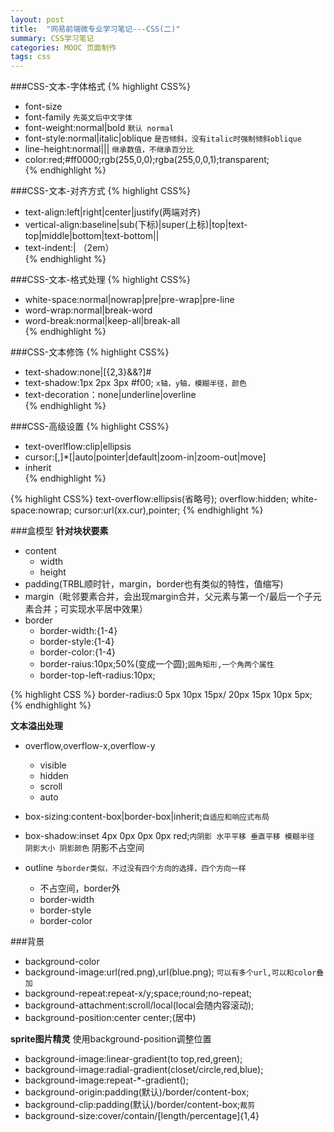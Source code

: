 ```yaml
---
layout: post
title:  "网易前端微专业学习笔记---CSS(二)"
summary: CSS学习笔记
categories: MOOC 页面制作
tags: css 
---
```


###CSS-文本-字体格式
{% highlight CSS%}
- font-size
- font-family  `先英文后中文字体`
- font-weight:normal|bold   `默认 normal`
- font-style:normal|italic|oblique  `是否倾斜，没有italic时强制倾斜oblique`
- line-height:normal|<number>|<length>|<percentage>  `继承数值，不继承百分比`
- color:red;#ff0000;rgb(255,0,0);rgba(255,0,0,1);transparent;	
{% endhighlight %}


###CSS-文本-对齐方式
{% highlight CSS%}
- text-align:left|right|center|justify(两端对齐)
- vertical-align:baseline|sub(下标)|super(上标)|top|text-top|middle|bottom|text-bottom|<percentage>|<length>
- text-indent:<length>|<percentage> （2em）	
{% endhighlight %}


###CSS-文本-格式处理
{% highlight CSS%}
- white-space:normal|nowrap|pre|pre-wrap|pre-line
- word-wrap:normal|break-word
- word-break:normal|keep-all|break-all	
{% endhighlight %}


###CSS-文本修饰
{% highlight CSS%}
- text-shadow:none|[<length>{2,3}&&<color>?]#
- text-shadow:1px 2px 3px #f00; `x轴，y轴，模糊半径，颜色`
- text-decoration：none|underline|overline	
{% endhighlight %}



###CSS-高级设置
{% highlight CSS%}
- text-overlflow:clip|ellipsis
- cursor:[<url>,]*[|auto|pointer|default|zoom-in|zoom-out|move]
- inherit	
{% endhighlight %}


{% highlight CSS%}
	text-overflow:ellipsis(省略号);
	overflow:hidden;
	white-space:nowrap;
	cursor:url(xx.cur),pointer;
{% endhighlight %}

###盒模型
<strong>针对块状要素</strong>

- content
	- width
	- height
- padding(<span class="red">TRBL顺时针</span>，margin，border也有类似的特性，值缩写)
- margin（毗邻要素合并，会出现margin合并，父元素与第一个/最后一个子元素合并；可实现水平居中效果）
- border
	- border-width:{1-4}
	- border-style:{1-4}
	- border-color:{1-4}
	- border-raius:10px;50%(变成一个圆);`圆角矩形,一个角两个属性`
	- border-top-left-radius:10px;

{% highlight CSS %}
	border-radius:0 5px 10px 15px/
	          20px 15px 10px 5px;
{% endhighlight %}

<strong>文本溢出处理</strong>

- overflow,overflow-x,overflow-y
	- visible
	- hidden
	- scroll
	- auto

- box-sizing:content-box|border-box|inherit;`自适应和响应式布局`

- box-shadow:inset 4px 0px 0px 0px red;`内阴影 水平平移 垂直平移 模糊半径 阴影大小 阴影颜色` <span class="red">阴影不占空间</span>

- outline `与border类似，不过没有四个方向的选择，四个方向一样`
	- 不占空间，border外
	- border-width
	- border-style
	- border-color

###背景
- background-color
- background-image:url(red.png),url(blue.png); `可以有多个url,可以和color叠加`
- background-repeat:repeat-x/y;space;round;no-repeat;
- background-attachment:scroll/local(local会随内容滚动);
- background-position:center center;(居中)

<strong>sprite图片精灵</strong>
使用background-position调整位置

- background-image:linear-gradient(to top,red,green);
- background-image:radial-gradient(closet/circle,red,blue);
- background-image:repeat-*-gradient();
- background-origin:padding(默认)/border/content-box;
- background-clip:padding(默认)/border/content-box;`裁剪`
- background-size:cover/contain/[length/percentage]{1,4}













